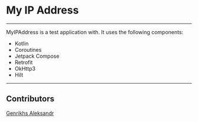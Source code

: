 # My IP Address

***
MyIPAddress is a test application with. It uses the following components:

* Kotlin
* Coroutines
* Jetpack Compose
* Retrofit
* OkHttp3
* Hilt

***

## Contributors

[Genrikhs Aleksandr](http://github.com/GenrikhsAlexandr)